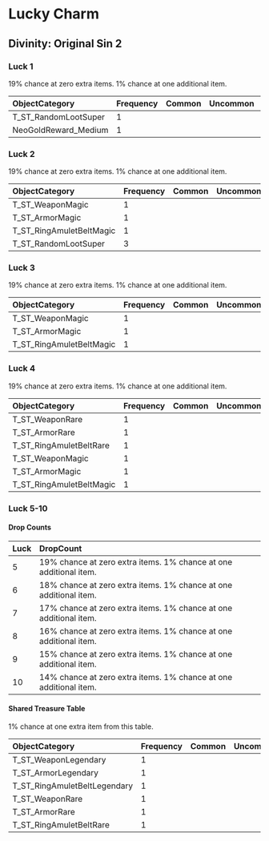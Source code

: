 <!-- TITLE: Lucky Charm -->

# Lucky Charm
## Divinity: Original Sin 2

### Luck 1

19% chance at zero extra items. 1% chance at one additional item.

ObjectCategory | Frequency | Common | Uncommon | Rare | Epic | Legendary | Divine | Unique
:--- | :--- | :--- | :--- | :--- | :--- | :--- | :--- | :--- | 
T_ST_RandomLootSuper | 1 |
NeoGoldReward_Medium | 1 |
 
### Luck 2

19% chance at zero extra items. 1% chance at one additional item.

ObjectCategory | Frequency | Common | Uncommon | Rare | Epic | Legendary | Divine | Unique
:--- | :--- | :--- | :--- | :--- | :--- | :--- | :--- | :--- | 
T_ST_WeaponMagic | 1 |
T_ST_ArmorMagic | 1 |
T_ST_RingAmuletBeltMagic | 1 |
T_ST_RandomLootSuper | 3 |

### Luck 3

19% chance at zero extra items. 1% chance at one additional item.

ObjectCategory | Frequency | Common | Uncommon | Rare | Epic | Legendary | Divine | Unique
:--- | :--- | :--- | :--- | :--- | :--- | :--- | :--- | :--- | 
T_ST_WeaponMagic | 1 |
T_ST_ArmorMagic | 1 |
T_ST_RingAmuletBeltMagic | 1 |

### Luck 4

19% chance at zero extra items. 1% chance at one additional item.

ObjectCategory | Frequency | Common | Uncommon | Rare | Epic | Legendary | Divine | Unique
:--- | :--- | :--- | :--- | :--- | :--- | :--- | :--- | :--- | 
T_ST_WeaponRare | 1 |
T_ST_ArmorRare | 1 |
T_ST_RingAmuletBeltRare | 1 |
T_ST_WeaponMagic | 1 |
T_ST_ArmorMagic | 1 |
T_ST_RingAmuletBeltMagic | 1 |

### Luck 5-10

#### Drop Counts

Luck | DropCount
:--- | :---
5 | 19% chance at zero extra items. 1% chance at one additional item.
6 | 18% chance at zero extra items. 1% chance at one additional item.
7 | 17% chance at zero extra items. 1% chance at one additional item.
8 | 16% chance at zero extra items. 1% chance at one additional item.
9 | 15% chance at zero extra items. 1% chance at one additional item.
10 | 14% chance at zero extra items. 1% chance at one additional item.

#### Shared Treasure Table

1% chance at one extra item from this table.

ObjectCategory | Frequency | Common | Uncommon | Rare | Epic | Legendary | Divine | Unique
:--- | :--- | :--- | :--- | :--- | :--- | :--- | :--- | :--- | 
T_ST_WeaponLegendary | 1 |
T_ST_ArmorLegendary | 1 |
T_ST_RingAmuletBeltLegendary | 1 |
T_ST_WeaponRare | 1 |
T_ST_ArmorRare | 1 |
T_ST_RingAmuletBeltRare | 1 |
